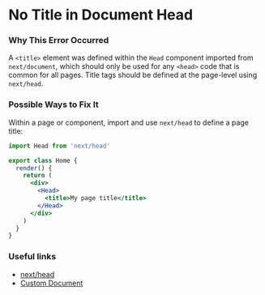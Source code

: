 # No Title in Document Head

### Why This Error Occurred

A `<title>` element was defined within the `Head` component imported from `next/document`, which should only be used for any `<head>` code that is common for all pages. Title tags should be defined at the page-level using `next/head`.

### Possible Ways to Fix It

Within a page or component, import and use `next/head` to define a page title:

```jsx
import Head from 'next/head'

export class Home {
  render() {
    return (
      <div>
        <Head>
          <title>My page title</title>
        </Head>
      </div>
    )
  }
}
```

### Useful links

- [next/head](https://nextjs.org/docs/api-reference/next/head)
- [Custom Document](https://nextjs.org/docs/advanced-features/custom-document)
